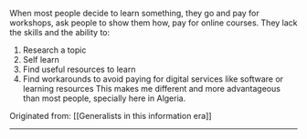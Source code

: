When most people decide to learn something, they go and pay for workshops, ask people to show them how, pay for online courses. They lack the skills and the ability to: 
1. Research a topic
2. Self learn
3. Find useful resources to learn
4. Find workarounds to avoid paying for digital services like software or learning resources
This makes me different and more advantageous than most people, specially here in Algeria.

Originated from: 
[[Generalists in this information era]]

---

